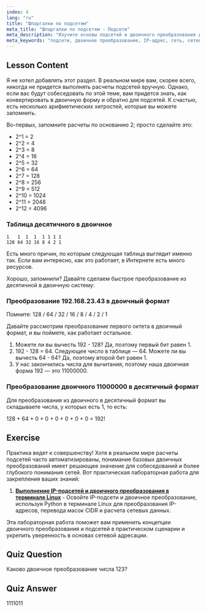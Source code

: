 ```yaml
---
index: 4
lang: "ru"
title: "Шпаргалки по подсетям"
meta_title: "Шпаргалки по подсетям - Подсети"
meta_description: "Изучите основы подсетей и двоичного преобразования для работы в сети. Разберитесь в IP-адресах и масках подсети с помощью этого руководства для начинающих. Начните учиться прямо сейчас!"
meta_keywords: "подсети, двоичное преобразование, IP-адрес, сеть, сетевые технологии Linux, для начинающих, учебник, руководство"
---
```


## Lesson Content

Я не хотел добавлять этот раздел. В реальном мире вам, скорее всего, никогда не придется выполнять расчеты подсетей вручную. Однако, если вас будут собеседовать по этой теме, вам придется знать, как конвертировать в двоичную форму и обратно для подсетей. К счастью, есть несколько арифметических хитростей, которые вы можете запомнить.

Во-первых, запомните расчеты по основанию 2; просто сделайте это:

- 2^1 = 2
- 2^2 = 4
- 2^3 = 8
- 2^4 = 16
- 2^5 = 32
- 2^6 = 64
- 2^7 = 128
- 2^8 = 256
- 2^9 = 512
- 2^10 = 1024
- 2^11 = 2048
- 2^12 = 4096

### Таблица десятичного в двоичное

```plaintext
1   1  1  1  1 1 1 1
128 64 32 16 8 4 2 1
```

Есть много причин, по которым следующая таблица выглядит именно так. Если вам интересно, как это работает, в Интернете есть много ресурсов.

Хорошо, запомнили? Давайте сделаем быстрое преобразование из десятичной в двоичную систему:

### Преобразование 192.168.23.43 в двоичный формат

Помните: 128 / 64 / 32 / 16 / 8 / 4 / 2 / 1

Давайте рассмотрим преобразование первого октета в двоичный формат, и вы поймете, как работает остальное.

1. Можете ли вы вычесть 192 - 128? Да, поэтому первый бит равен 1.
2. 192 - 128 = 64. Следующее число в таблице — 64. Можете ли вы вычесть 64 - 64? Да, поэтому второй бит равен 1.
3. У нас закончились числа для вычитания, поэтому наша двоичная форма 192 — это 11000000.

### Преобразование двоичного 11000000 в десятичный формат

Для преобразования из двоичного в десятичный формат вы складываете числа, у которых есть 1, то есть:

128 + 64 + 0 + 0 + 0 + 0 + 0 + 0 = 192!

## Exercise

Практика ведет к совершенству! Хотя в реальном мире расчеты подсетей часто автоматизированы, понимание базовых двоичных преобразований имеет решающее значение для собеседований и более глубокого понимания сетей. Вот практическая лабораторная работа для закрепления ваших знаний:

1. **[Выполнение IP-подсетей и двоичного преобразования в терминале Linux](https://labex.io/ru/labs/linux-perform-ip-subnetting-and-binary-conversion-in-the-linux-terminal-592782)** - Освойте IP-подсети и двоичное преобразование, используя Python в терминале Linux для преобразования IP-адресов, перевода масок CIDR и расчета сетевых данных.

Эта лабораторная работа поможет вам применить концепции двоичного преобразования и подсетей в практическом сценарии и укрепить уверенность в основах сетевой адресации.

## Quiz Question

Каково двоичное преобразование числа 123?

## Quiz Answer

1111011
